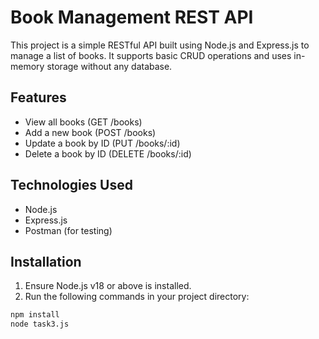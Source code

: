 # Book Management REST API

This project is a simple RESTful API built using Node.js and Express.js to manage a list of books. It supports basic CRUD operations and uses in-memory storage without any database.

## Features

- View all books (GET /books)
- Add a new book (POST /books)
- Update a book by ID (PUT /books/:id)
- Delete a book by ID (DELETE /books/:id)

## Technologies Used

- Node.js
- Express.js
- Postman (for testing)

## Installation

1. Ensure Node.js v18 or above is installed.
2. Run the following commands in your project directory:

```bash
npm install
node task3.js
